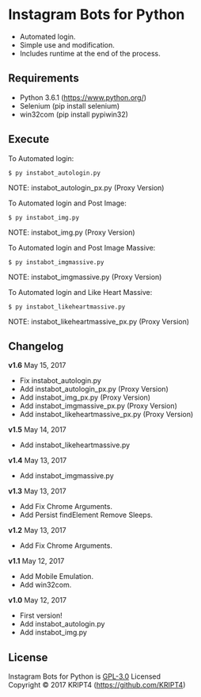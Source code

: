 # Instagram Bots for Python

* Automated login.
* Simple use and modification.
* Includes runtime at the end of the process.

## Requirements

* Python 3.6.1 (https://www.python.org/)
* Selenium (pip install selenium)
* win32com (pip install pypiwin32)

## Execute

To Automated login:

	$ py instabot_autologin.py

NOTE: instabot_autologin_px.py (Proxy Version)

To Automated login and Post Image:

	$ py instabot_img.py

NOTE: instabot_img.py (Proxy Version)

To Automated login and Post Image Massive:

	$ py instabot_imgmassive.py

NOTE: instabot_imgmassive.py (Proxy Version)

To Automated login and Like Heart Massive:

	$ py instabot_likeheartmassive.py

NOTE: instabot_likeheartmassive_px.py (Proxy Version)

## Changelog

**v1.6** May 15, 2017
- Fix instabot_autologin.py
- Add instabot_autologin_px.py (Proxy Version)
- Add instabot_img_px.py (Proxy Version)
- Add instabot_imgmassive_px.py (Proxy Version)
- Add instabot_likeheartmassive_px.py (Proxy Version)

**v1.5** May 14, 2017
- Add instabot_likeheartmassive.py

**v1.4** May 13, 2017
- Add instabot_imgmassive.py

**v1.3** May 13, 2017
- Add Fix Chrome Arguments.
- Add Persist findElement Remove Sleeps.

**v1.2** May 13, 2017
- Add Fix Chrome Arguments.

**v1.1** May 12, 2017
- Add Mobile Emulation.
- Add win32com.

**v1.0** May 12, 2017
- First version!
- Add instabot_autologin.py
- Add instabot_img.py

## License

Instagram Bots for Python is [GPL-3.0](https://github.com/KRIPT4/Instagram-Bots-for-Python/blob/master/LICENSE) Licensed  
Copyright © 2017 KRIPT4 (https://github.com/KRIPT4)
